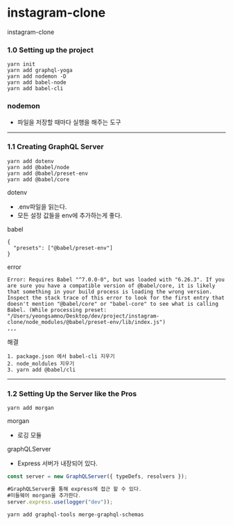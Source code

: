 # instagram-clone

instagram-clone



### 1.0 Setting up the project

```shell
yarn init
yarn add graphql-yoga
yarn add nodemon -D
yarn add babel-node
yarn add babel-cli
```

### nodemon

- 파일을 저장할 때마다 실행을 해주는 도구



___



### 1.1 Creating GraphQL Server

```shell
yarn add dotenv
yarn add @babel/node
yarn add @babel/preset-env
yarn add @babel/core
```



dotenv

* .env파일을 읽는다.
* 모든 설정 값들을 env에 추가하는게 좋다.



babel

```
{
  "presets": ["@babel/preset-env"]
}
```



error

```
Error: Requires Babel "^7.0.0-0", but was loaded with "6.26.3". If you are sure you have a compatible version of @babel/core, it is likely that something in your build process is loading the wrong version. Inspect the stack trace of this error to look for the first entry that doesn't mention "@babel/core" or "babel-core" to see what is calling Babel. (While processing preset: "/Users/yeongsamno/Desktop/dev/project/instagram-clone/node_modules/@babel/preset-env/lib/index.js")
,,,
```



해결

```
1. package.json 에서 babel-cli 지우기
2. node_moldules 지우기
3. yarn add @babel/cli
```



___



### 1.2 Setting Up the Server like the Pros

```
yarn add morgan
```



morgan

* 로깅 모듈

graphQLServer

* Express 서버가 내장되어 있다.

```javascript
const server = new GraphQLServer({ typeDefs, resolvers });

#GraphQLServer룰 통해 express에 접근 할 수 있다.
#미들웨어 morgan을 추가한다.
server.express.use(logger("dev"));
```



```shell
yarn add graphql-tools merge-graphql-schemas
```



























